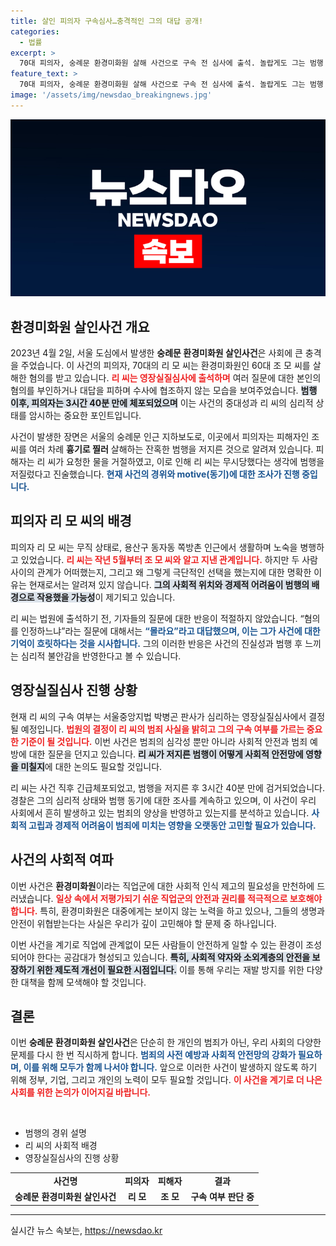 ```yaml
---
title: 살인 피의자 구속심사…충격적인 그의 대답 공개!
categories:
  - 법률
excerpt: >
  70대 피의자, 숭례문 환경미화원 살해 사건으로 구속 전 심사에 출석. 놀랍게도 그는 범행 이유에 대해 몰라요라는 대답을 남겼다. 진실이 궁금하다면 클릭하세요!
feature_text: >
  70대 피의자, 숭례문 환경미화원 살해 사건으로 구속 전 심사에 출석. 놀랍게도 그는 범행 이유에 대해 몰라요라는 대답을 남겼다. 진실이 궁금하다면 클릭하세요!
image: '/assets/img/newsdao_breakingnews.jpg'
---
```


<p><img src="/assets/img/newsdao_breakingnews.jpg" alt="firstkoreanews 속보" /></p>

<h2 data-ke-size="size26">환경미화원 살인사건 개요</h2>

<p data-ke-size="size16">2023년 4월 2일, 서울 도심에서 발생한 <b>숭례문 환경미화원 살인사건</b>은 사회에 큰 충격을 주었습니다. 이 사건의 피의자, 70대의 리 모 씨는 환경미화원인 60대 조 모 씨를 살해한 혐의를 받고 있습니다. <b><span style="color: #ee2323;">리 씨는 영장실질심사에 출석하며</span></b> 여러 질문에 대한 본인의 혐의를 부인하거나 대답을 피하며 수사에 협조하지 않는 모습을 보여주었습니다. <b><span style="background-color: #21538527;">범행 이후, 피의자는 3시간 40분 만에 체포되었으며</span></b> 이는 사건의 중대성과 리 씨의 심리적 상태를 암시하는 중요한 포인트입니다.</p>

<p data-ke-size="size16">사건이 발생한 장면은 서울의 숭례문 인근 지하보도로, 이곳에서 피의자는 피해자인 조 씨를 여러 차례 <b>흉기로 찔러</b> 살해하는 잔혹한 범행을 저지른 것으로 알려져 있습니다. 피해자는 리 씨가 요청한 물을 거절하였고, 이로 인해 리 씨는 무시당했다는 생각에 범행을 저질렀다고 진술했습니다. <b><span style="color: #1a5490;">현재 사건의 경위와 motive(동기)에 대한 조사가 진행 중입니다.</span></b></p>

<h2 data-ke-size="size26">피의자 리 모 씨의 배경</h2>

<p data-ke-size="size16">피의자 리 모 씨는 무직 상태로, 용산구 동자동 쪽방촌 인근에서 생활하며 노숙을 병행하고 있었습니다. <b><span style="color: #ee2323;">리 씨는 작년 5월부터 조 모 씨와 알고 지낸 관계입니다.</span></b> 하지만 두 사람 사이의 관계가 어떠했는지, 그리고 왜 그렇게 극단적인 선택을 했는지에 대한 명확한 이유는 현재로서는 알려져 있지 않습니다. <b><span style="background-color: #21538527;">그의 사회적 위치와 경제적 어려움이 범행의 배경으로 작용했을 가능성</span></b>이 제기되고 있습니다.</p>

<p data-ke-size="size16">리 씨는 법원에 출석하기 전, 기자들의 질문에 대한 반응이 적절하지 않았습니다. “혐의를 인정하느냐”라는 질문에 대해서는 <b><span style="color: #1a5490;">“몰라요”라고 대답했으며, 이는 그가 사건에 대한 기억이 흐릿하다는 것을 시사합니다.</span></b> 그의 이러한 반응은 사건의 진실성과 범행 후 느끼는 심리적 불안감을 반영한다고 볼 수 있습니다.</p>

<h2 data-ke-size="size26">영장실질심사 진행 상황</h2>

<p data-ke-size="size16">현재 리 씨의 구속 여부는 서울중앙지법 박병곤 판사가 심리하는 영장실질심사에서 결정될 예정입니다. <b><span style="color: #ee2323;">법원의 결정이 리 씨의 범죄 사실을 밝히고 그의 구속 여부를 가르는 중요한 기준이 될 것입니다.</span></b> 이번 사건은 범죄의 심각성 뿐만 아니라 사회적 안전과 범죄 예방에 대한 질문을 던지고 있습니다. <b><span style="background-color: #21538527;">리 씨가 저지른 범행이 어떻게 사회적 안전망에 영향을 미칠지</span></b>에 대한 논의도 필요할 것입니다.</p>

<p data-ke-size="size16">리 씨는 사건 직후 긴급체포되었고, 범행을 저지른 후 3시간 40분 만에 검거되었습니다. 경찰은 그의 심리적 상태와 범행 동기에 대한 조사를 계속하고 있으며, 이 사건이 우리 사회에서 흔히 발생하고 있는 범죄의 양상을 반영하고 있는지를 분석하고 있습니다. <b><span style="color: #1a5490;">사회적 고립과 경제적 어려움이 범죄에 미치는 영향을 오랫동안 고민할 필요가 있습니다.</span></b></p>

<h2 data-ke-size="size26">사건의 사회적 여파</h2>

<p data-ke-size="size16">이번 사건은 <b>환경미화원</b>이라는 직업군에 대한 사회적 인식 제고의 필요성을 만천하에 드러냈습니다. <b><span style="color: #ee2323;">일상 속에서 저평가되기 쉬운 직업군의 안전과 권리를 적극적으로 보호해야 합니다.</span></b> 특히, 환경미화원은 대중에게는 보이지 않는 노력을 하고 있으나, 그들의 생명과 안전이 위협받는다는 사실은 우리가 깊이 고민해야 할 문제 중 하나입니다.</p>

<p data-ke-size="size16">이번 사건을 계기로 직업에 관계없이 모든 사람들이 안전하게 일할 수 있는 환경이 조성되어야 한다는 공감대가 형성되고 있습니다. <b><span style="background-color: #21538527;">특히, 사회적 약자와 소외계층의 안전을 보장하기 위한 제도적 개선이 필요한 시점입니다.</span></b> 이를 통해 우리는 재발 방지를 위한 다양한 대책을 함께 모색해야 할 것입니다.</p>

<h2 data-ke-size="size26">결론</h2>

<p data-ke-size="size16">이번 <b>숭례문 환경미화원 살인사건</b>은 단순히 한 개인의 범죄가 아닌, 우리 사회의 다양한 문제를 다시 한 번 직시하게 합니다. <b><span style="color: #1a5490;">범죄의 사전 예방과 사회적 안전망의 강화가 필요하며, 이를 위해 모두가 함께 나서야 합니다.</span></b> 앞으로 이러한 사건이 발생하지 않도록 하기 위해 정부, 기업, 그리고 개인의 노력이 모두 필요할 것입니다. <b><span style="color: #ee2323;">이 사건을 계기로 더 나은 사회를 위한 논의가 이어지길 바랍니다.</span></b></p>

<p data-ke-size="size16">&nbsp;</p>

<ul>
    <li>범행의 경위 설명</li>
    <li>리 씨의 사회적 배경</li>
    <li>영장실질심사의 진행 상황</li>
</ul>

<table>
    <tr>
        <td style="text-align: center; height: 17px;"><b>사건명</b></td>
        <td style="text-align: center; height: 17px;"><b>피의자</b></td>
        <td style="text-align: center; height: 17px;"><b>피해자</b></td>
        <td style="text-align: center; height: 17px;"><b>결과</b></td>
    </tr>
    <tr>
        <td style="text-align: center; height: 17px;"><b>숭례문 환경미화원 살인사건</b></td>
        <td style="text-align: center; height: 17px;"><b>리 모</b></td>
        <td style="text-align: center; height: 17px;"><b>조 모</b></td>
        <td style="text-align: center; height: 17px;"><b>구속 여부 판단 중</b></td>
    </tr>
</table>

<hr>
실시간 뉴스 속보는, <a href="https://newsdao.kr" rel="dofollow">https://newsdao.kr</a>


